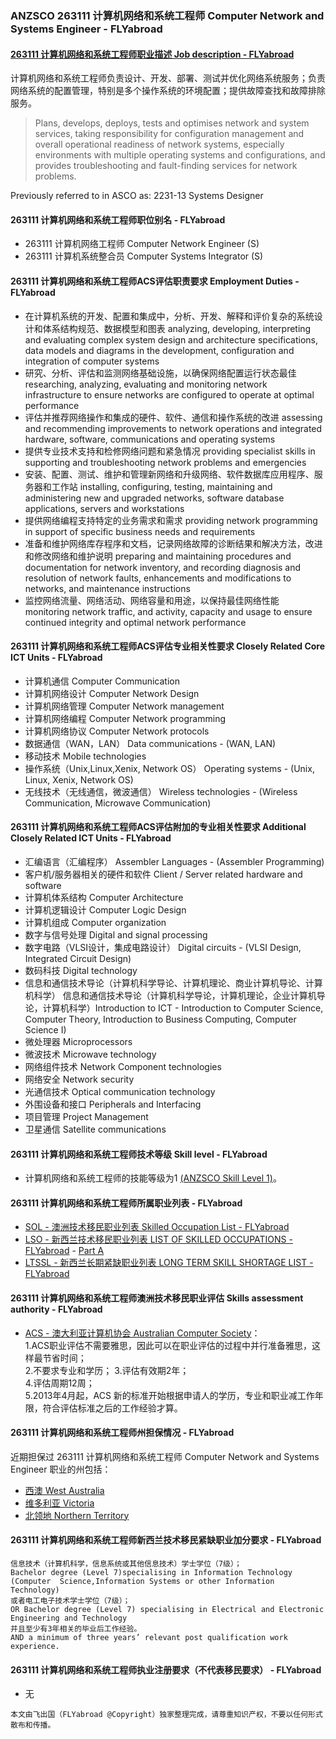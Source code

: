 ### ANZSCO 263111 计算机网络和系统工程师 Computer Network and Systems Engineer - FLYabroad ###

####  [263111 计算机网络和系统工程师职业描述 Job description - FLYabroad](http://www.flyabroadvisa.com/anzsco/2631.html#263111)

计算机网络和系统工程师负责设计、开发、部署、测试并优化网络系统服务；负责网络系统的配置管理，特别是多个操作系统的环境配置；提供故障查找和故障排除服务。

> Plans, develops, deploys, tests and optimises network and system services, taking responsibility for configuration management and overall operational readiness of network systems, especially environments with multiple operating systems and configurations, and provides troubleshooting and fault-finding services for network problems.

Previously referred to in ASCO as:
2231-13 Systems Designer

#### 263111 计算机网络和系统工程师职位别名 - FLYabroad
 
- 263111 计算机网络工程师 Computer Network Engineer (S)
- 263111 计算机系统整合员 Computer Systems Integrator (S)

#### 263111 计算机网络和系统工程师ACS评估职责要求 Employment Duties - FLYabroad

- 在计算机系统的开发、配置和集成中，分析、开发、解释和评价复杂的系统设计和体系结构规范、数据模型和图表 analyzing, developing, interpreting and evaluating complex system design and architecture specifications, data models and diagrams in the development, configuration and integration of computer systems 
- 研究、分析、评估和监测网络基础设施，以确保网络配置运行状态最佳 researching, analyzing, evaluating and monitoring network infrastructure to ensure networks are configured to operate at optimal performance 
- 评估并推荐网络操作和集成的硬件、软件、通信和操作系统的改进 assessing and recommending improvements to network operations and integrated hardware, software, communications and operating systems 
- 提供专业技术支持和检修网络问题和紧急情况 providing specialist skills in supporting and troubleshooting network problems and emergencies 
- 安装、配置、测试、维护和管理新网络和升级网络、软件数据库应用程序、服务器和工作站 installing, configuring, testing, maintaining and administering new and upgraded networks, software database applications, servers and workstations 
- 提供网络编程支持特定的业务需求和需求 providing network programming in support of specific business needs and requirements 
- 准备和维护网络库存程序和文档，记录网络故障的诊断结果和解决方法，改进和修改网络和维护说明 preparing and maintaining procedures and documentation for network inventory, and recording diagnosis and resolution of network faults, enhancements and modifications to networks, and maintenance instructions 
- 监控网络流量、网络活动、网络容量和用途，以保持最佳网络性能 monitoring network traffic, and activity, capacity and usage to ensure continued integrity and optimal network performance 

#### 263111 计算机网络和系统工程师ACS评估专业相关性要求 Closely Related Core ICT Units - FLYabroad

- 计算机通信 Computer Communication 
- 计算机网络设计 Computer Network Design 
- 计算机网络管理 Computer Network management 
- 计算机网络编程 Computer Network programming 
- 计算机网络协议 Computer Network protocols 
- 数据通信（WAN，LAN） Data communications - (WAN, LAN) 
- 移动技术 Mobile technologies 
- 操作系统（Unix,Linux,Xenix, Network OS） Operating systems - (Unix, Linux, Xenix, Network OS) 
- 无线技术（无线通信，微波通信） Wireless technologies - (Wireless Communication, Microwave Communication)

#### 263111 计算机网络和系统工程师ACS评估附加的专业相关性要求 Additional Closely Related ICT Units - FLYabroad

- 汇编语言（汇编程序） Assembler Languages - (Assembler Programming) 
- 客户机/服务器相关的硬件和软件 Client / Server related hardware and software 
- 计算机体系结构 Computer Architecture 
- 计算机逻辑设计 Computer Logic Design 
- 计算机组成 Computer organization 
- 数字与信号处理 Digital and signal processing 
- 数字电路（VLSI设计，集成电路设计） Digital circuits - (VLSI Design, Integrated Circuit Design) 
- 数码科技 Digital technology 
- 信息和通信技术导论（计算机科学导论、计算机理论、商业计算机导论、计算机科学） 信息和通信技术导论（计算机科学导论，计算机理论，企业计算机导论，计算机科学）Introduction to ICT - Introduction to Computer Science, Computer Theory, Introduction to Business Computing, Computer Science I) 
- 微处理器 Microprocessors 
- 微波技术 Microwave technology 
- 网络组件技术 Network Component technologies 
- 网络安全 Network security 
- 光通信技术 Optical communication technology 
- 外围设备和接口 Peripherals and Interfacing 
- 项目管理 Project Management
- 卫星通信 Satellite communications 

#### 263111 计算机网络和系统工程师技术等级 Skill level - FLYabroad

- 计算机网络和系统工程师的技能等级为1 [(ANZSCO Skill Level 1)](http://www.flyabroadvisa.com/anzsco/)。

#### 263111 计算机网络和系统工程师所属职业列表 - FLYabroad

- [SOL - 澳洲技术移民职业列表 Skilled Occupation List - FLYabroad](http://www.flyabroadvisa.com/sol/)
- [LSO - 新西兰技术移民职业列表 LIST OF SKILLED OCCUPATIONS - FLYabroad](http://nz.flyabroadvisa.com/lso/) - [Part A](parta)
- [LTSSL - 新西兰长期紧缺职业列表 LONG TERM SKILL SHORTAGE LIST - FLYabroad](http://nz.flyabroadvisa.com/work-residence/ltssl.html)

#### 263111 计算机网络和系统工程师澳洲技术移民职业评估 Skills assessment authority - FLYabroad

- [ACS - 澳大利亚计算机协会 Australian Computer Society](http://www.flyabroadvisa.com/ass/acs.html)：      
1.ACS职业评估不需要雅思，因此可以在职业评估的过程中并行准备雅思，这样最节省时间；     
2.不要求专业和学历；
3.评估有效期2年；    
4.评估周期12周；   
5.2013年4月起，ACS 新的标准开始根据申请人的学历，专业和职业减工作年限，符合评估标准之后的工作经验才算。

#### 263111 计算机网络和系统工程师州担保情况 - FLYabroad

近期担保过 263111 计算机网络和系统工程师 Computer Network and Systems Engineer 职业的州包括：

- [西澳 West Australia](http://www.flyabroadvisa.com/zdb/wa.html)
- [维多利亚 Victoria](http://www.flyabroadvisa.com/zdb/vic.html)
- [北领地 Northern Territory](http://www.flyabroadvisa.com/zdb/nt.html)

#### 263111 计算机网络和系统工程师新西兰技术移民紧缺职业加分要求 - FLYabroad

    信息技术（计算机科学，信息系统或其他信息技术）学士学位（7级）；
    Bachelor degree (Level 7)specialising in Information Technology (Computer  Science,Information Systems or other Information Technology) 
    或者电工电子技术学士学位（7级）；
    OR Bachelor degree (Level 7) specialising in Electrical and Electronic  Engineering and Technology 
    并且至少有3年相关的毕业后工作经验。
    AND a minimum of three years’ relevant post qualification work experience.

#### 263111 计算机网络和系统工程师执业注册要求（不代表移民要求） - FLYabroad

- 无

`本文由飞出国（FLYabroad @Copyright）独家整理完成，请尊重知识产权，不要以任何形式散布和传播。`